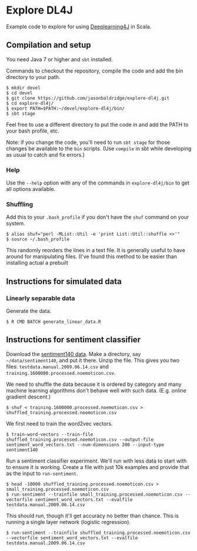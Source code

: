 Explore DL4J
====

Example code to explore for using [Deeplearning4J](http://deeplearning4j.org/) in Scala.

## Compilation and setup

You need Java 7 or higher and `sbt` installed.

Commands to checkout the repository, compile the code and add the bin directory to your path.
  
```
$ mkdir devel
$ cd devel
$ git clone https://github.com/jasonbaldridge/explore-dl4j.git
$ cd explore-dl4j/
$ export PATH=$PATH:~/devel/explore-dl4j/bin/
$ sbt stage
```

Feel free to use a different directory to put the code in and add the PATH to your bash profile, etc.

Note: if you change the code, you'll need to run `sbt stage` for those changes be available to the `bin` scripts. (Use `compile` in sbt while developing as usual to catch and fix errors.)

### Help

Use the `--help` option with any of the commands in `explore-dl4j/bin` to get all options available.

### Shuffling

Add this to your `.bash_profile` if you don't have the `shuf` command on your system. 

```
$ alias shuf="perl -MList::Util -e 'print List::Util::shuffle <>'"
$ source ~/.bash_profile
```
This randomly reorders the lines in a text file. It is generally useful to have around for manipulating files. (I've found this method to be easier than installing actual a prebuilt 

## Instructions for simulated data

### Linearly separable data

Generate the data.

```
$ R CMD BATCH generate_linear_data.R
```

## Instructions for sentiment classifier
  
Download the [sentiment140 data](http://cs.stanford.edu/people/alecmgo/trainingandtestdata.zip). Make a directory, say `~/data/sentiment140`, and put it there. Unzip the file. This gives you two files: `testdata.manual.2009.06.14.csv` and `training.1600000.processed.noemoticon.csv`.

We need to shuffle the data because it is ordered by category and many machine learning algorithms don't behave well with such data. (E.g. online gradient descent.)

```
$ shuf < training.1600000.processed.noemoticon.csv > shuffled_training.processed.noemoticon.csv
```

We first need to train the word2vec vectors.

```
$ train-word-vectors --train-file shuffled_training.processed.noemoticon.csv --output-file sentiment_word_vectors.txt --num-dimensions 200 --input-type sentiment140
```

Run a sentiment classifier experiment. We'll run with less data to start with to ensure it is working. Create a file with just 10k examples and provide that as the input to `run-sentiment`.

```
$ head -10000 shuffled_training.processed.noemoticon.csv > small_training.processed.noemoticon.csv
$ run-sentiment --trainfile small_training.processed.noemoticon.csv --vectorfile sentiment_word_vectors.txt --evalfile testdata.manual.2009.06.14.csv 
```

This should run, though it'll get accuracy no better than chance. This is running a single layer network (logistic regression).

```
$ run-sentiment --trainfile shuffled_training.processed.noemoticon.csv --vectorfile sentiment_word_vectors.txt --evalfile testdata.manual.2009.06.14.csv
```

